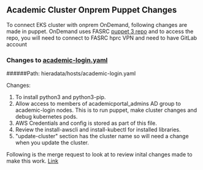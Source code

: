 [_metadata_:author]:-"rjsingh"
[_metadata_:tags]:-["puppet","academic-ondemand","onprem","gateway"]

## Academic Cluster Onprem Puppet Changes 

To connect EKS cluster with onprem OnDemand, following changes are made in puppet. OnDemand uses FASRC [puppet 3 repo](https://gitlab-int.rc.fas.harvard.edu/puppet/puppet) and to access the repo, you will need to connect to FASRC hprc VPN and need to have GitLab account
 

### Changes to [academic-login.yaml](https://gitlab-int.rc.fas.harvard.edu/puppet/puppet/-/blob/production/hieradata/hosts/academic-login.yaml)

######Path: hieradata/hosts/academic-login.yaml

Changes:

1. To install python3 and python3-pip.
2. Allow access to members of academicportal_admins AD group to academic-login nodes. This is to run puppet, make cluster changes and debug kubernetes pods.
3. AWS Credentials and config is stored as part of this file.
4. Review the install-awscli and install-kubectl for installed libraries. 
5. "update-cluster" section has the cluster name so will need a change when you update the cluster.

Following is the merge request to look at to review inital changes made to make this work. [Link](https://gitlab-int.rc.fas.harvard.edu/puppet/puppet/-/merge_requests/5131)




